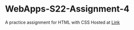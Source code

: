 # WebApps-S22-Assignment-4
A practice assignment for HTML with CSS
Hosted at [Link](https://44-563-web-apps-s22.github.io/webapps-s22-assignment-4-s546553/)
